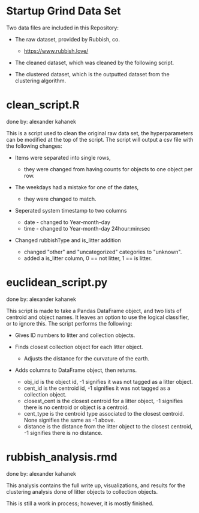 # Startup Grind Data Set

Two data files are included in this Repository:

+ The raw dataset, provided by Rubbish, co.
	- https://www.rubbish.love/

+ The cleaned dataset, which was cleaned by the following script.
+ The clustered dataset, which is the outputted dataset from the clustering algorithm.

# clean_script.R
done by: alexander kahanek

This is a script used to clean the original raw data set, the hyperparameters can be modified at the top of the script. The script will output a csv file with the following changes:

+ Items were separated into single rows,
	- they were changed from having counts for objects to one object per row.

+ The weekdays had a mistake for one of the dates,
	- they were changed to match.

+ Seperated system timestamp to two columns
	- date - changed to Year-month-day
	- time - changed to Year-month-day 24hour:min:sec

+ Changed rubbishType and is_litter addition
	- changed "other" and "uncategorized" categories to "unknown".
	- added a is_litter column, 0 == not litter, 1 == is litter.


# euclidean_script.py
done by: alexander kahanek

This script is made to take a Pandas DataFrame object, and two lists of centroid and object names. It leaves an option to use the logical classifier, or to ignore this. The script performs the following:

+ Gives ID numbers to litter and collection objects.

+ Finds closest collection object for each litter object.
	- Adjusts the distance for the curvature of the earth.

+ Adds columns to DataFrame object, then returns.
	- obj_id is the object id, -1 signifies it was not tagged as a litter object.
	- cent_id is the centroid id, -1 signifies it was not tagged as a collection object.
	- closest_cent is the closest centroid for a litter object, -1 signifies there is no centroid or object is a centroid.
	- cent_type is the centroid type associated to the closest centroid. None signifies the same as -1 above.
	- distance is the distance from the litter object to the closest centroid, -1 signifies there is no distance.
	

# rubbish_analysis.rmd
done by: alexander kahanek

This analysis contains the full write up, visualizations, and results for the clustering analysis done of litter objects to collection objects.

This is still a work in process; however, it is mostly finished.
